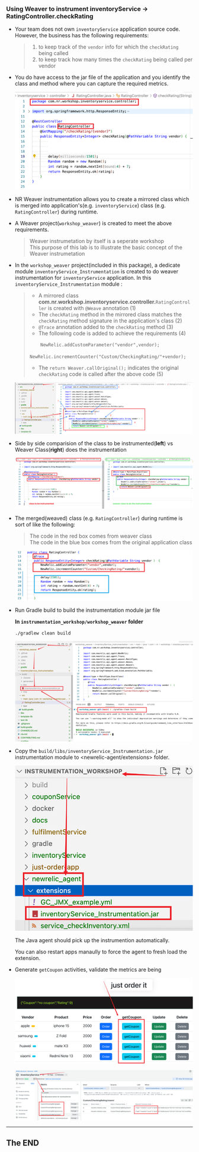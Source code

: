 ### Using Weaver to instrument inventoryService -> RatingController.checkRating

- Your team does not own `inventoryService` application source code. However, the business has the following requirements:    

  > 1. to keep track of the `vendor` info for which the `checkRating` being called   
  > 2. to keep track how many times the `checkRating` being called per vendor   
  
- You do have access to the jar file of the application and you identify the class and method where you can capture the required metrics.   

    ![Lab Diagram](../assets/images/classToWeave.png)

- NR Weaver instrumentation allows you to create a mirrored class which is merged into application's(e.g. `inventoryService`) class (e.g. `RatingController`) during runtime. 

- A Weaver project(`workshop_weaver`) is created to meet the above requirements.   
  > Weaver instrumetation by itself is a seperate workshop  
  > This purpose of this lab is to illustrate the basic concept of the Weaver instrumetation  

  
- In the `workshop_weaver` project(included in this package), a dedicate module `inventoryService_Instrumentation` is created to do weaver instrumentation for `inventoryService` application. In this `inventoryService_Instrumentation` module : 

  > - A mirrored class **com.nr.workshop.inventoryservice.controller.**`RatingController` is created with `@Weave` annotation (1)  
  > - The `checkRating` method in the mirrored class matches the `checkRating` method signature in the application's class (2) 
  > - `@Trace` annotation added to the `checkRating` method (3) 
  > - The following code is added to achieve the requirements  (4)
  >  ```
  >      NewRelic.addCustomParameter("vendor",vendor);
  >      NewRelic.incrementCounter("Custom/CheckingRating/"+vendor);
  >  ```
  > - The `return Weaver.callOriginal();` indicates the original `checkRating` code is called after the above code (5)

    ![Lab Diagram](../assets/images/weaverProject.png)


- Side by side comparision of the class to be instrumented(**left**) vs Weaver Class(**right**) does the instrumentation

    ![Lab Diagram](../assets/images/classVSweaverclass.png)

- The merged(weaved) class (e.g. `RatingController`) during runtime is sort of like the following:   
  > The code in the red box comes from weaver class   
  > The code in the blue box comes from the original application class   

    ![Lab Diagram](../assets/images/weavedClass.png)

- Run Gradle build to build the instrumentation module jar file

    **In `instrumentation_workshop/workshop_weaver` folder**
    ```
    ./gradlew clean build

    ```

     ![Lab Diagram](../assets/images/weaverGradleBuild.png)


- Copy the `build/libs/inventoryService_Instrumentation.jar` instrumentation module to <newrelic-agent/extensions> folder. 
  
    ![Lab Diagram](../assets/images/agentExtensions.png)

  The Java agent should pick up the instrumention automatically. 
  
  You can also restart apps manaully to force the agent to fresh load the extension. 

- Generate `getCoupon` activities, validate the metrics are being

    ![Lab Diagram](../assets/images/getCoupon.png)

     ![Lab Diagram](../assets/images/weaverResult.png)

---
## The END 


